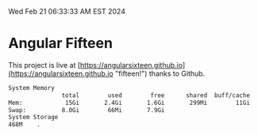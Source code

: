 Wed Feb 21 06:33:33 AM EST 2024

# Angular Fifteen


This project is live at [https://angularsixteen.github.io](https://angularsixteen.github.io "fifteen!") thanks to Github.

```bash
System Memory
               total        used        free      shared  buff/cache   available
Mem:            15Gi       2.4Gi       1.6Gi       299Mi        11Gi        12Gi
Swap:          8.0Gi        66Mi       7.9Gi
System Storage
468M	.
